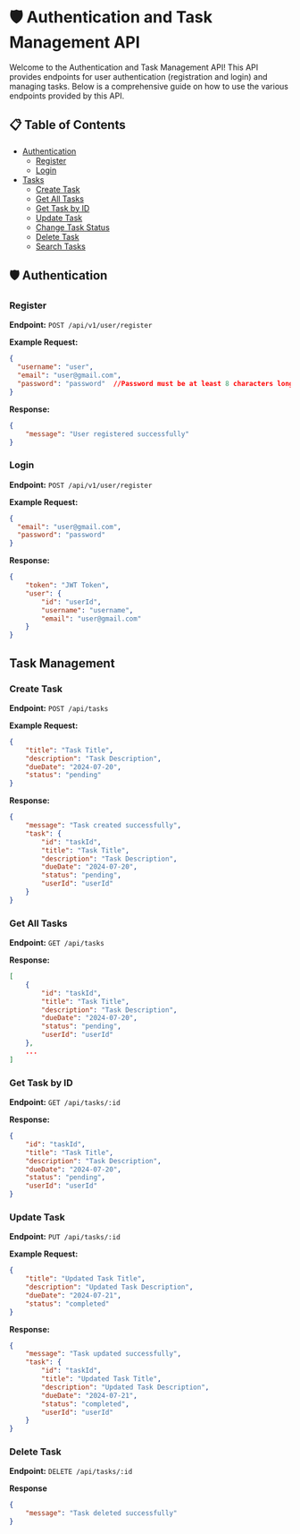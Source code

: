 # 🛡️ Authentication and Task Management API

Welcome to the Authentication and Task Management API! This API provides endpoints for user authentication (registration and login) and managing tasks. Below is a comprehensive guide on how to use the various endpoints provided by this API.

## 📋 Table of Contents

- [Authentication](#authentication)
  - [Register](#register)
  - [Login](#login)
- [Tasks](#tasks)
  - [Create Task](#create-task)
  - [Get All Tasks](#get-all-tasks)
  - [Get Task by ID](#get-task-by-id)
  - [Update Task](#update-task)
  - [Change Task Status](#change-task-status)
  - [Delete Task](#delete-task)
  - [Search Tasks](#search-tasks)

## 🛡️ Authentication

### Register

**Endpoint:** `POST /api/v1/user/register`

**Example Request:**
```json
{
  "username": "user",
  "email": "user@gmail.com",
  "password": "password"  //Password must be at least 8 characters long, contain at least one number, one uppercase and one lowercase letter. 
}
```
**Response:**
```json
{
    "message": "User registered successfully"
}
```



### Login

**Endpoint:** `POST /api/v1/user/register`

**Example Request:**
```json
{
  "email": "user@gmail.com",
  "password": "password"
}
```
**Response:**
```json
{
    "token": "JWT Token",
    "user": {
        "id": "userId",
        "username": "username",
        "email": "user@gmail.com"
    }
}
```

## Task Management

### Create Task
**Endpoint:** `POST /api/tasks`

**Example Request:**
```json
{
    "title": "Task Title",
    "description": "Task Description",
    "dueDate": "2024-07-20",
    "status": "pending"
}
```
**Response:**
```json
{
    "message": "Task created successfully",
    "task": {
        "id": "taskId",
        "title": "Task Title",
        "description": "Task Description",
        "dueDate": "2024-07-20",
        "status": "pending",
        "userId": "userId"
    }
}
```

### Get All Tasks
**Endpoint:** `GET /api/tasks`

**Response:**
```json
[
    {
        "id": "taskId",
        "title": "Task Title",
        "description": "Task Description",
        "dueDate": "2024-07-20",
        "status": "pending",
        "userId": "userId"
    },
    ...
]
```

### Get Task by ID
**Endpoint:** `GET /api/tasks/:id`

**Response:**
```json
{
    "id": "taskId",
    "title": "Task Title",
    "description": "Task Description",
    "dueDate": "2024-07-20",
    "status": "pending",
    "userId": "userId"
}
```
### Update Task
**Endpoint:** `PUT /api/tasks/:id`

**Example Request:**
```json
{
    "title": "Updated Task Title",
    "description": "Updated Task Description",
    "dueDate": "2024-07-21",
    "status": "completed"
}
```
**Response:**
```json
{
    "message": "Task updated successfully",
    "task": {
        "id": "taskId",
        "title": "Updated Task Title",
        "description": "Updated Task Description",
        "dueDate": "2024-07-21",
        "status": "completed",
        "userId": "userId"
    }
}
```

### Delete Task
**Endpoint:** `DELETE /api/tasks/:id`

**Response**
```json
{
    "message": "Task deleted successfully"
}
```




